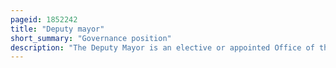 ```yaml
---
pageid: 1852242
title: "Deputy mayor"
short_summary: "Governance position"
description: "The Deputy Mayor is an elective or appointed Office of the second-ranking official Present in many but not all local Government."
---
```

